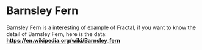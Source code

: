 # Barnsley Fern 

Barnsley Fern is a interesting of example of Fractal, if you want to know the detail of Barnsley Fern, here is the data:
**https://en.wikipedia.org/wiki/Barnsley_fern** 
